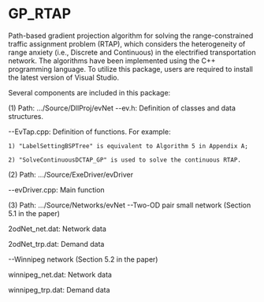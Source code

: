 # GP_RTAP
Path-based gradient projection algorithm for solving the range-constrained traffic assignment problem (RTAP), which considers the heterogeneity of range anxiety (i.e., Discrete and Continuous) in the electrified transportation network. The algorithms have been implemented using the C++ programming language. To utilize this package, users are required to install the latest version of Visual Studio.
 
Several components are included in this package:

(1) Path: .../Source/DllProj/evNet
--ev.h: Definition of classes and data structures.

--EvTap.cpp: Definition of functions. For example: 

    1) "LabelSettingBSPTree" is equivalent to Algorithm 5 in Appendix A; 
    
    2) "SolveContinuousDCTAP_GP" is used to solve the continuous RTAP.


(2) Path: .../Source/ExeDriver/evDriver

--evDriver.cpp: Main function   


(3) Path: .../Source/Networks/evNet
--Two-OD pair small network (Section 5.1 in the paper)

  2odNet_net.dat: Network data
  
  2odNet_trp.dat: Demand data

--Winnipeg network (Section 5.2 in the paper)

  winnipeg_net.dat: Network data
  
  winnipeg_trp.dat: Demand data

